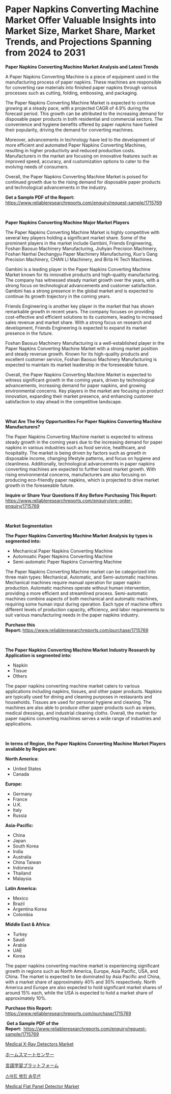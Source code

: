 <p><h1>Paper Napkins Converting Machine Market Offer Valuable Insights into Market Size, Market Share, Market Trends, and Projections Spanning from 2024 to 2031</h1></p><p><strong>Paper Napkins Converting Machine Market Analysis and Latest Trends</strong></p>
<p><p>A Paper Napkins Converting Machine is a piece of equipment used in the manufacturing process of paper napkins. These machines are responsible for converting raw materials into finished paper napkins through various processes such as cutting, folding, embossing, and packaging.</p><p>The Paper Napkins Converting Machine Market is expected to continue growing at a steady pace, with a projected CAGR of 4.9% during the forecast period. This growth can be attributed to the increasing demand for disposable paper products in both residential and commercial sectors. The convenience and hygiene benefits offered by paper napkins have fueled their popularity, driving the demand for converting machines.</p><p>Moreover, advancements in technology have led to the development of more efficient and automated Paper Napkins Converting Machines, resulting in higher productivity and reduced production costs. Manufacturers in the market are focusing on innovative features such as improved speed, accuracy, and customization options to cater to the evolving needs of consumers.</p><p>Overall, the Paper Napkins Converting Machine Market is poised for continued growth due to the rising demand for disposable paper products and technological advancements in the industry.</p></p>
<p><strong>Get a Sample PDF of the Report:&nbsp;</strong> <a href="https://www.reliableresearchreports.com/enquiry/request-sample/1715769">https://www.reliableresearchreports.com/enquiry/request-sample/1715769</a></p>
<p>&nbsp;</p>
<p><strong>Paper Napkins Converting Machine Major Market Players</strong></p>
<p><p>The Paper Napkins Converting Machine Market is highly competitive with several key players holding a significant market share. Some of the prominent players in the market include Gambini, Friends Engineering, Foshan Baosuo Machinery Manufacturing, Jiuhyan Precision Machinery, Foshan Nanhai Dechangyu Paper Machinery Manufacturing, Kuo's Gang Precision Machinery, CHAN LI Machinery, and Birla Hi Tech Machines.</p><p>Gambini is a leading player in the Paper Napkins Converting Machine Market known for its innovative products and high-quality manufacturing. The company has witnessed steady market growth over the years, with a strong focus on technological advancements and customer satisfaction. Gambini has a strong presence in the global market and is expected to continue its growth trajectory in the coming years.</p><p>Friends Engineering is another key player in the market that has shown remarkable growth in recent years. The company focuses on providing cost-effective and efficient solutions to its customers, leading to increased sales revenue and market share. With a strong focus on research and development, Friends Engineering is expected to expand its market presence in the future.</p><p>Foshan Baosuo Machinery Manufacturing is a well-established player in the Paper Napkins Converting Machine Market with a strong market position and steady revenue growth. Known for its high-quality products and excellent customer service, Foshan Baosuo Machinery Manufacturing is expected to maintain its market leadership in the foreseeable future.</p><p>Overall, the Paper Napkins Converting Machine Market is expected to witness significant growth in the coming years, driven by technological advancements, increasing demand for paper napkins, and growing environmental concerns. Key players in the market are focusing on product innovation, expanding their market presence, and enhancing customer satisfaction to stay ahead in the competitive landscape.</p></p>
<p>&nbsp;</p>
<p><strong>What Are The Key Opportunities For Paper Napkins Converting Machine Manufacturers?</strong></p>
<p><p>The Paper Napkins Converting Machine market is expected to witness steady growth in the coming years due to the increasing demand for paper napkins in various industries such as food service, healthcare, and hospitality. The market is being driven by factors such as growth in disposable income, changing lifestyle patterns, and focus on hygiene and cleanliness. Additionally, technological advancements in paper napkins converting machines are expected to further boost market growth. With rising environmental concerns, manufacturers are also focusing on producing eco-friendly paper napkins, which is projected to drive market growth in the foreseeable future.</p></p>
<p><strong>Inquire or Share Your Questions If Any Before Purchasing This Report:</strong> <a href="https://www.reliableresearchreports.com/enquiry/pre-order-enquiry/1715769">https://www.reliableresearchreports.com/enquiry/pre-order-enquiry/1715769</a></p>
<p>&nbsp;</p>
<p><strong>Market Segmentation</strong></p>
<p><strong>The Paper Napkins Converting Machine Market Analysis by types is segmented into:</strong></p>
<p><ul><li>Mechanical Paper Napkins Converting Machine</li><li>Automoatic Paper Napkins Converting Machine</li><li>Semi-automatic Paper Napkins Converting Machine</li></ul></p>
<p><p>The Paper Napkins Converting Machine market can be categorized into three main types: Mechanical, Automatic, and Semi-automatic machines. Mechanical machines require manual operation for paper napkin production. Automatic machines operate without human intervention, providing a more efficient and streamlined process. Semi-automatic machines combine aspects of both mechanical and automatic machines, requiring some human input during operation. Each type of machine offers different levels of production capacity, efficiency, and labor requirements to suit various manufacturing needs in the paper napkins industry.</p></p>
<p><strong>Purchase this Report:&nbsp;</strong><a href="https://www.reliableresearchreports.com/purchase/1715769">https://www.reliableresearchreports.com/purchase/1715769</a></p>
<p>&nbsp;</p>
<p><strong>The Paper Napkins Converting Machine Market Industry Research by Application is segmented into:</strong></p>
<p><ul><li>Napkin</li><li>Tissue</li><li>Others</li></ul></p>
<p><p>The paper napkins converting machine market caters to various applications including napkins, tissues, and other paper products. Napkins are typically used for dining and cleaning purposes in restaurants and households. Tissues are used for personal hygiene and cleaning. The machines are also able to produce other paper products such as wipes, medical dressings, and industrial cleaning cloths. Overall, the market for paper napkins converting machines serves a wide range of industries and applications.</p></p>
<p>&nbsp;</p>
<p><strong>In terms of Region, the Paper Napkins Converting Machine Market Players available by Region are:</strong></p>
<p>
    <p> <strong> North America: </strong>
        <ul>
            <li>United States</li>
            <li>Canada</li>
        </ul>
        </p> 
    <p> <strong> Europe: </strong>
        <ul>
            <li>Germany</li>
            <li>France</li>
            <li>U.K.</li>
            <li>Italy</li>
            <li>Russia</li>
        </ul>
        </p> 
    <p> <strong> Asia-Pacific: </strong>
        <ul>
            <li>China</li>
            <li>Japan</li>
            <li>South Korea</li>
            <li>India</li>
            <li>Australia</li>
            <li>China Taiwan</li>
            <li>Indonesia</li>
            <li>Thailand</li>
            <li>Malaysia</li>
        </ul>
        </p> 
    <p> <strong> Latin America: </strong>
        <ul>
            <li>Mexico</li>
            <li>Brazil</li>
            <li>Argentina Korea</li>
            <li>Colombia</li>
        </ul>
        </p> 
    <p> <strong> Middle East & Africa: </strong>
        <ul>
            <li>Turkey</li>
            <li>Saudi</li>
            <li>Arabia</li>
            <li>UAE</li>
            <li>Korea</li>
        </ul>
    </p>
    </p>
<p><p>The paper napkins converting machine market is experiencing significant growth in regions such as North America, Europe, Asia Pacific, USA, and China. The market is expected to be dominated by Asia Pacific and China, with a market share of approximately 40% and 30% respectively. North America and Europe are also expected to hold significant market shares of around 15% each, while the USA is expected to hold a market share of approximately 10%.</p></p>
<p><strong>Purchase this Report: </strong><a href="https://www.reliableresearchreports.com/purchase/1715769">https://www.reliableresearchreports.com/purchase/1715769</a></p>
<p>&nbsp;<strong>Get a Sample PDF of the Report:&nbsp;&nbsp;</strong><a href="https://www.reliableresearchreports.com/enquiry/request-sample/1715769">https://www.reliableresearchreports.com/enquiry/request-sample/1715769</a></p>
<p><strong></strong></p>
<p><p><a href="https://gamy-alyssum-396.notion.site/Medical-X-Ray-Detectors-Market-Growth-Market-Trends-COVID-19-Impact-and-Forecasts-for-period-from-3b43315d8a624e738e6666d1192e29f3">Medical X-Ray Detectors Market</a></p><p><a href="https://medium.com/@briaabshire64/%E3%83%9B%E3%83%BC%E3%83%A0%E3%82%B9%E3%83%9E%E3%83%BC%E3%83%88%E3%82%BB%E3%83%B3%E3%82%B5%E3%83%BC%E5%B8%82%E5%A0%B4%E3%83%AC%E3%83%9D%E3%83%BC%E3%83%88%E3%81%AF-%E3%81%93%E3%81%AE%E5%B8%82%E5%A0%B4%E3%81%AE%E6%9C%80%E6%96%B0%E3%81%AE%E3%83%88%E3%83%AC%E3%83%B3%E3%83%89%E3%82%84%E6%88%90%E9%95%B7%E6%A9%9F%E4%BC%9A%E3%82%92%E6%98%8E%E3%82%89%E3%81%8B%E3%81%AB%E3%81%97%E3%81%BE%E3%81%99-a708f9f6aecf">ホームスマートセンサー</a></p><p><a href="https://medium.com/@briaabshire64/%E6%AC%A1%E3%81%AE%E6%96%87%E7%AB%A0%E3%82%92%E6%97%A5%E6%9C%AC%E8%AA%9E%E3%81%A7%E7%BF%BB%E8%A8%B3%E3%81%97%E3%81%A6%E3%81%8F%E3%81%A0%E3%81%95%E3%81%84-%E8%A8%80%E8%AA%9E%E5%AD%A6%E7%BF%92%E3%83%97%E3%83%A9%E3%83%83%E3%83%88%E3%83%95%E3%82%A9%E3%83%BC%E3%83%A0%E3%81%AE%E5%B8%82%E5%A0%B4%E3%82%B7%E3%82%A7%E3%82%A2%E3%81%AE%E9%80%B2%E5%8C%96%E3%81%A8%E5%B8%82%E5%A0%B4%E6%88%90%E9%95%B7%E5%8B%95%E5%90%912024%E5%B9%B4-2031%E5%B9%B4-bd6c8785e315">言語学習プラットフォーム</a></p><p><a href="https://medium.com/@timothychapman46/2024%EB%85%84%EB%B6%80%ED%84%B0-2031%EB%85%84%EA%B9%8C%EC%A7%80-%EC%98%88%EC%83%81%EB%90%98%EB%8A%94-%EC%8A%A4%EB%A7%88%ED%8A%B8-%EB%B1%85%ED%82%B9-%EC%86%94%EB%A3%A8%EC%85%98-%EC%8B%9C%EC%9E%A5-%EB%B6%84%EC%84%9D%EA%B3%BC-%ED%81%AC%EA%B8%B0-%EC%98%88%EC%B8%A1-0cb296c6019c">스마트 뱅킹 솔루션</a></p><p><a href="https://fearless-okapi-6c8.notion.site/Medical-Flat-Panel-Detector-Market-Research-Report-Unlocks-Analysis-on-the-Market-Financial-Status--25140cbe357944558e4666728aa70713">Medical Flat Panel Detector Market</a></p></p>